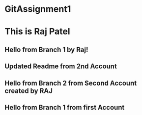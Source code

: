 # GitAssignment1
# This is Raj Patel

## Hello from Branch 1 by Raj!
## Updated Readme from 2nd Account

## Hello from Branch 2 from Second Account created by RAJ
## Hello from Branch 1 from first Account 
